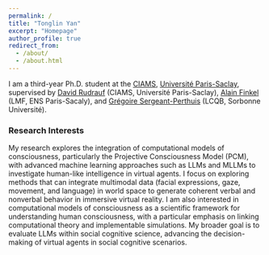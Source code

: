 ```yaml
---
permalink: /
title: "Tonglin Yan"
excerpt: "Homepage"
author_profile: true
redirect_from: 
  - /about/
  - /about.html
---
```



I am a third-year Ph.D. student at the [CIAMS](https://www.faculte-sciences-sport.universite-paris-saclay.fr/recherche/presentation-unite-de-recherche-ciams), [Université Paris-Saclay](https://www.universite-paris-saclay.fr/), supervised by [David Rudrauf](https://hebergement.universite-paris-saclay.fr/drproj/) (CIAMS, Université Paris-Saclay), [Alain Finkel](https://scholar.google.be/citations?user=jq7H21IAAAAJ&hl=fr) (LMF, ENS Paris-Sacaly), and [Grégoire Sergeant-Perthuis](http://gregoiresergeant-perthuis.com/index.html) (LCQB, Sorbonne Université).

<!-- 
I hold an Engineering Degree in Mathematical and Software Engineering from INSA Rouen Normandie and a Master’s in Data Science and Engineering (SID), co-accredited by INSA Rouen and the University of Rouen Normandy. -->

### Research Interests

My research explores the integration of computational models of consciousness, particularly the Projective Consciousness Model (PCM), with advanced machine learning approaches such as LLMs and MLLMs to investigate human-like intelligence in virtual agents. I focus on exploring methods that can integrate multimodal data (facial expressions, gaze, movement, and language) in world space to generate coherent verbal and nonverbal behavior in immersive virtual reality. I am also interested in computational models of consciousness as a scientific framework for understanding human consciousness, with a particular emphasis on linking computational theory and implementable simulations. My broader goal is to evaluate LLMs within social cognitive science, advancing the decision-making of virtual agents in social cognitive scenarios.